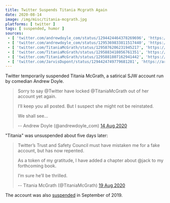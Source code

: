 ```yaml
---
title: Twitter Suspends Titania Mcgrath Again
date: 2020-08-14
image: /img/misc/titania-mcgrath.jpg
platforms: [ twitter ]
tags: [ suspended, humor ]
sources:
 - [ 'twitter.com/andrewdoyle_com/status/1294424464378269696', 'https://archive.is/ADDMa' ]
 - [ 'twitter.com/andrewdoyle_com/status/1295369833811517440', 'https://archive.is/MuHMS' ]
 - [ 'twitter.com/TitaniaMcGrath/status/1295876206231945217', 'https://archive.is/GASLY' ]
 - [ 'twitter.com/TitaniaMcGrath/status/1295883418056761351', 'https://archive.is/RCW1C' ]
 - [ 'twitter.com/TitaniaMcGrath/status/1295881807162941442', 'https://archive.is/JIRN3' ]
 - [ 'twitter.com/JarvisDupont/status/1294424749779681281', 'https://archive.is/2FumF' ]
---
```


Twitter temporarily suspended Titania McGrath, a satirical SJW account
run by comedian Andrew Doyle.
> Sorry to say @Twitter have locked @TitaniaMcGrath out of her account yet
> again. 
>
> I’ll keep you all posted. But I suspect she might not be reinstated. 
>
> We shall see...
>
> -- Andrew Doyle (@andrewdoyle_com) [14 Aug 2020](https://archive.is/ADDMa)

"Titania" was unsuspended about five days later:
> Twitter’s Trust and Safety Council must have mistaken me for a fake account,
> but has now repented.
>
> As a token of my gratitude, I have added a chapter about @jack to my
> forthcoming book. 
>
> I’m sure he’ll be thrilled.
>
> -- Titania McGrath (@TitaniaMcGrath) [19 Aug 2020](https://archive.is/JIRN3)

The account was also [suspended](/events/twitter-suspends-titania-mcgrath/) in
September of 2019.
